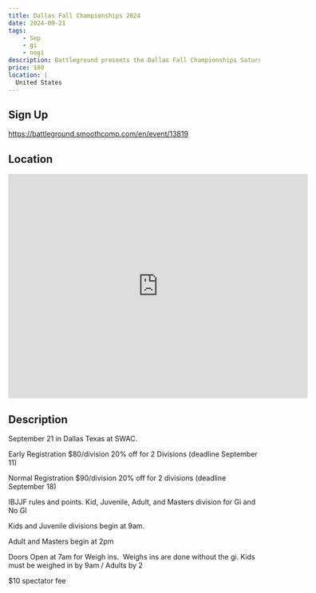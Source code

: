 ```yaml
---
title: Dallas Fall Championships 2024
date: 2024-09-21
tags:
    - Sep
    - gi 
    - nogi 
description: Battleground presents the Dallas Fall Championships Saturday September 21
price: $90
location: |
  United States
---
```

## Sign Up
https://battleground.smoothcomp.com/en/event/13819

## Location
<iframe src="https://www.google.com/maps/embed?pb=!1m18!1m12!1m3!1d12345.6789!2d!3d!2m3!1f0!2f0!3f0!3m2!1i1024!2i768!4f13.1!3m3!1m2!1s0x0%3A0x0!2z!5e0!3m2!1sen!2sus!4v1234567890" width="600" height="450" style="border:0;" allowfullscreen="" loading="lazy"></iframe>

## Description
September 21 in Dallas Texas at SWAC. 


Early Registration $80/division 20% off for 2 Divisions (deadline September 11)


Normal Registration $90/division 20% off for 2 divisions (deadline September 18)


IBJJF rules and points. Kid, Juvenile, Adult, and Masters division for Gi and No GI 


Kids and Juvenile divisions begin at 9am.


Adult and Masters begin at 2pm


Doors Open at 7am for Weigh ins.  Weighs ins are done without the gi. Kids must be weighed in by 9am / Adults by 2


$10 spectator fee